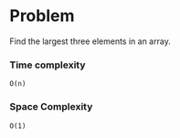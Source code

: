 # Problem

Find the largest three elements in an array.

### Time complexity

`O(n)`

### Space Complexity

`O(1)`
